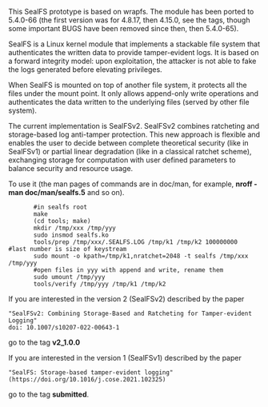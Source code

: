 This SealFS prototype is based on wrapfs. The module has
been ported to 5.4.0-66 (the first version was for 4.8.17, then 4.15.0, 
see the tags, though some important BUGS have been removed since then, then 5.4.0-65).


SealFS is a Linux kernel module that implements a stackable file system
that authenticates the written data to provide tamper-evident logs. It
is based on a forward integrity model: upon exploitation, the attacker
is not able to fake the logs generated before elevating privileges.

When SealFS is mounted on top of another file system, it protects
all the files under the mount point. It only allows append-only write
operations and authenticates the data written to the underlying files
(served by other file system).

The current implementation is SealFSv2. SealFSv2
combines ratcheting and storage-based log anti-tamper protection.
This new approach is flexible and enables the user to decide between complete
theoretical security (like in SealFSv1) or partial linear degradation
(like in a classical ratchet scheme), exchanging storage for computation
with user defined parameters to balance security and resource usage.


To use it (the man pages of commands are in doc/man, for example, **nroff -man doc/man/sealfs.5** and so on).

```plaintext
       #in sealfs root
       make
       (cd tools; make)
       mkdir /tmp/xxx /tmp/yyy
       sudo insmod sealfs.ko
       tools/prep /tmp/xxx/.SEALFS.LOG /tmp/k1 /tmp/k2 100000000	#last number is size of keystream
       sudo mount -o kpath=/tmp/k1,nratchet=2048 -t sealfs /tmp/xxx /tmp/yyy
       #open files in yyy with append and write, rename them
       sudo umount /tmp/yyy
       tools/verify /tmp/yyy /tmp/k1 /tmp/k2
```

If you are interested in the version 2 (SealFSv2) described by the paper

	"SealFSv2: Combining Storage-Based and Ratcheting for Tamper-evident Logging"
	doi: 10.1007/s10207-022-00643-1

go to the tag **v2_1.0.0**

If you are interested in the version 1 (SealFSv1) described by the paper 

	"SealFS: Storage-based tamper-evident logging" 
	(https://doi.org/10.1016/j.cose.2021.102325)

go to the tag **submitted**.

